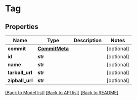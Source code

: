 # Tag

## Properties
Name | Type | Description | Notes
------------ | ------------- | ------------- | -------------
**commit** | [**CommitMeta**](CommitMeta.md) |  | [optional] 
**id** | **str** |  | [optional] 
**name** | **str** |  | [optional] 
**tarball_url** | **str** |  | [optional] 
**zipball_url** | **str** |  | [optional] 

[[Back to Model list]](../gitea/docs/README.md#documentation-for-models) [[Back to API list]](../gitea/docs/README.md#documentation-for-api-endpoints) [[Back to README]](../gitea/docs/README.md)

